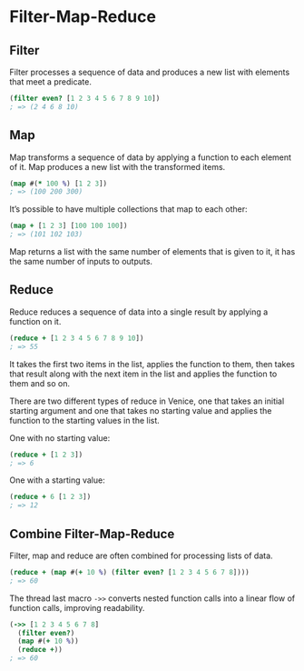 # Filter-Map-Reduce


## Filter

Filter processes a sequence of data and produces a new list with elements
that meet a predicate.

```clojure
(filter even? [1 2 3 4 5 6 7 8 9 10])
; => (2 4 6 8 10)
```


## Map

Map transforms a sequence of data by applying a function to each element 
of it. Map produces a new list with the transformed items.

```clojure
(map #(* 100 %) [1 2 3])
; => (100 200 300)
```

It’s possible to have multiple collections that map to each other:

```clojure
(map + [1 2 3] [100 100 100])
; => (101 102 103)
```

Map returns a list with the same number of elements that is given to it, 
it has the same number of inputs to outputs.



## Reduce

Reduce reduces a sequence of data into a single result by applying a 
function on it.

```clojure
(reduce + [1 2 3 4 5 6 7 8 9 10])
; => 55
```

It takes the first two items in the list, applies the function to them, 
then takes that result along with the next item in the list and applies
the function to them and so on.

There are two different types of reduce in Venice, one that takes an 
initial starting argument and one that takes no starting value and 
applies the function to the starting values in the list.

One with no starting value:

```clojure
(reduce + [1 2 3])
; => 6
```

One with a starting value:

```clojure
(reduce + 6 [1 2 3])
; => 12
```



## Combine Filter-Map-Reduce

Filter, map and reduce are often combined for processing lists of data.

```clojure
(reduce + (map #(+ 10 %) (filter even? [1 2 3 4 5 6 7 8])))
; => 60
```

The thread last macro `->>` converts nested function calls into a linear 
flow of function calls, improving readability.

```clojure
(->> [1 2 3 4 5 6 7 8]
  (filter even?)
  (map #(+ 10 %))
  (reduce +))
; => 60
```



